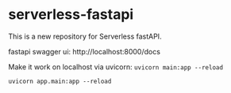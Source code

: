 # serverless-fastapi

This is a new repository for Serverless fastAPI.

fastapi swagger ui:
http://localhost:8000/docs


Make it work on localhost via uvicorn:
`uvicorn main:app --reload`

`uvicorn app.main:app --reload`


